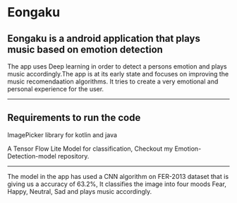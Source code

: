 # Eongaku
Eongaku is a android application that plays music based on emotion detection
-------------------------------------------------------------------------------------------------------------

The app uses Deep learning in order to detect a persons 
emotion and plays music accordingly.The app is at its early 
state and focuses on improving the music recomendaation algorithms.
It tries to create a very emotional and personal experience for the user.

-------------------------------------------------------------------------------------------------------------
Requirements to run the code
------------------------------------------------------------------------------------------------------------
  ImagePicker library for kotlin and java
  
  A Tensor Flow Lite Model for classification, 
  Checkout my Emotion-Detection-model repository.
  
-------------------------------------------------------------------------------------------------------------

The model in the app has used a CNN algorithm on 
FER-2013 dataset that is giving us a accuracy of 63.2%,
It classifies the image into four moods Fear, Happy, Neutral, 
Sad and plays music accordingly.
